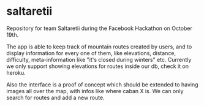 saltaretii
==========

Repository for team Saltaretii during the Facebook Hackathon on October 19th.

The app is able to keep track of mountain routes created by users, and to display information for every one of them, like elevations, distance, difficulty, meta-information
like "it's closed during winters" etc. Currently we only support showing elevations for routes inside our db, check it on heroku.

Also the interface is a proof of concept which should be extended to having images all over the map, with infos like where caban X is. We can only
search for routes and add a new route.
